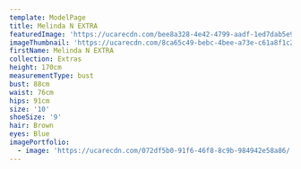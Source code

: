 ```yaml
---
template: ModelPage
title: Melinda N EXTRA
featuredImage: 'https://ucarecdn.com/bee8a328-4e42-4799-aadf-1ed7dab5e98e/'
imageThumbnail: 'https://ucarecdn.com/8ca65c49-bebc-4bee-a73e-c61a8f1c2a69/'
firstName: Melinda N EXTRA
collection: Extras
height: 170cm
measurementType: bust
bust: 88cm
waist: 76cm
hips: 91cm
size: '10'
shoeSize: '9'
hair: Brown
eyes: Blue
imagePortfolio:
  - image: 'https://ucarecdn.com/072df5b0-91f6-46f8-8c9b-984942e58a86/'
---
```


